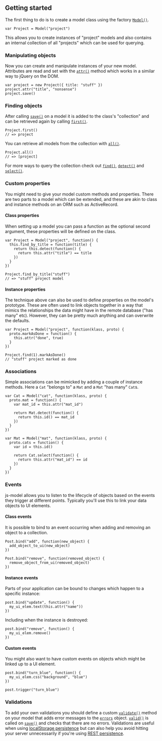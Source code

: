 ## Getting started

The first thing to do is to create a model class using the factory [`Model()`](#model).

    var Project = Model("project")

This allows you to create instances of "project" models and also contains an internal collection of all "projects" which can be used for querying.

### Manipulating objects

Now you can create and manipulate instances of your new model. Attributes are read and set with the [`attr()`](#attr) method which works in a similar way to jQuery on the DOM.

    var project = new Project({ title: "stuff" })
    project.attr("title", "nonsense")
    project.save()

### Finding objects

After calling [`save()`](#save) on a model it is added to the class's "collection" and can be retrieved again by calling [`first()`](#first).

    Project.first()
    // => project

You can retrieve all models from the collection with [`all()`](#all).

    Project.all()
    // => [project]

For more ways to query the collection check out [`find()`](#find), [`detect()`](#detect) and [`select()`](#select).

### Custom properties

You might need to give your model custom methods and properties. There are two parts to a model which can be extended, and these are akin to class and instance methods on an ORM such as ActiveRecord.

#### Class properties

When setting up a model you can pass a function as the optional second argument, these properties will be defined on the class.

    var Project = Model("project", function() {
      this.find_by_title = function(title) {
        return this.detect(function() {
          return this.attr("title") == title
        })
      }
    })

    Project.find_by_title("stuff")
    // => "stuff" project model

#### Instance properties

The technique above can also be used to define properties on the model's prototype. These are often used to link objects together in a way that mimics the relationships the data might have in the remote database ("has many" etc). However, they can be pretty much anything and can overwrite the defaults.

    var Project = Model("project", function(klass, proto) {
      proto.markAsDone = function() {
        this.attr("done", true)
      }
    })

    Project.find(1).markAsDone()
    // "stuff" project marked as done

### Associations

Simple associations can be mimicked by adding a couple of instance methods. Here a `Cat` "belongs to" a `Mat` and a `Mat` "has many" `Cat`s.

    var Cat = Model("cat", function(klass, proto) {
      proto.mat = function() {
        var mat_id = this.attr("mat_id")

        return Mat.detect(function() {
          return this.id() == mat_id
        })
      }
    })

    var Mat = Model("mat", function(klass, proto) {
      proto.cats = function() {
        var id = this.id()

        return Cat.select(function() {
          return this.attr("mat_id") == id
        })
      }
    })

### Events

js-model allows you to listen to the lifecycle of objects based on the events they trigger at different points. Typically you'll use this to link your data objects to UI elements.

#### Class events

It is possible to bind to an event occurring when adding and removing an object to a collection.

    Post.bind("add", function(new_object) {
      add_object_to_ui(new_object)
    })

    Post.bind("remove", function(removed_object) {
      remove_object_from_ui(removed_object)
    })

#### Instance events

Parts of your application can be bound to changes which happen to a specific instance:

    post.bind("update", function() {
      my_ui_elem.text(this.attr("name"))
    })

Including when the instance is destroyed:

    post.bind("remove", function() {
      my_ui_elem.remove()
    })

#### Custom events

You might also want to have custom events on objects which might be linked up to a UI element.

    post.bind("turn_blue", function() {
      my_ui_elem.css("background", "blue")
    })

    post.trigger("turn_blue")

### Validations

To add your own validations you should define a custom [`validate()`](#validate) method on your model that adds error messages to the [`errors`](#errors) object. [`valid()`](#valid) is called on [`save()`](#save) and checks that there are no errors. Validations are useful when using [localStorage persistence](#localstorage) but can also help you avoid hitting your server unnecessarily if you're using [REST persistence](#rest).
